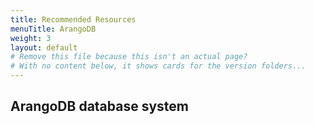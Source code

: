 ```yaml
---
title: Recommended Resources
menuTitle: ArangoDB
weight: 3
layout: default
# Remove this file because this isn't an actual page?
# With no content below, it shows cards for the version folders...
---
```

## ArangoDB database system